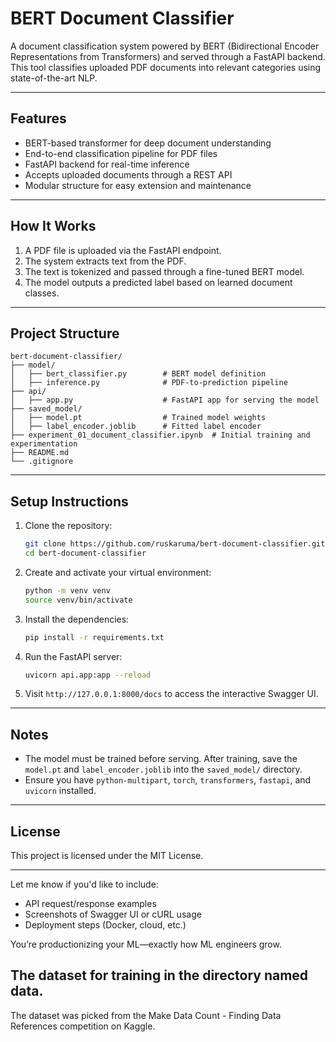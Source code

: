 # BERT Document Classifier

A document classification system powered by BERT (Bidirectional Encoder Representations from Transformers) and served through a FastAPI backend. This tool classifies uploaded PDF documents into relevant categories using state-of-the-art NLP.

---

## Features

- BERT-based transformer for deep document understanding  
- End-to-end classification pipeline for PDF files  
- FastAPI backend for real-time inference  
- Accepts uploaded documents through a REST API  
- Modular structure for easy extension and maintenance  

---

## How It Works

1. A PDF file is uploaded via the FastAPI endpoint.
2. The system extracts text from the PDF.
3. The text is tokenized and passed through a fine-tuned BERT model.
4. The model outputs a predicted label based on learned document classes.

---

## Project Structure

```
bert-document-classifier/
├── model/
│   ├── bert_classifier.py        # BERT model definition
│   ├── inference.py              # PDF-to-prediction pipeline
├── api/
│   ├── app.py                    # FastAPI app for serving the model
├── saved_model/
│   ├── model.pt                  # Trained model weights
│   ├── label_encoder.joblib      # Fitted label encoder
├── experiment_01_document_classifier.ipynb  # Initial training and experimentation
├── README.md
└── .gitignore
```

---

## Setup Instructions

1. Clone the repository:

   ```bash
   git clone https://github.com/ruskaruma/bert-document-classifier.git
   cd bert-document-classifier
   ```

2. Create and activate your virtual environment:

   ```bash
   python -m venv venv
   source venv/bin/activate
   ```

3. Install the dependencies:

   ```bash
   pip install -r requirements.txt
   ```

4. Run the FastAPI server:

   ```bash
   uvicorn api.app:app --reload
   ```

5. Visit `http://127.0.0.1:8000/docs` to access the interactive Swagger UI.

---

## Notes

- The model must be trained before serving. After training, save the `model.pt` and `label_encoder.joblib` into the `saved_model/` directory.
- Ensure you have `python-multipart`, `torch`, `transformers`, `fastapi`, and `uvicorn` installed.

---

## License

This project is licensed under the MIT License.


---

Let me know if you'd like to include:
- API request/response examples  
- Screenshots of Swagger UI or cURL usage  
- Deployment steps (Docker, cloud, etc.)

You’re productionizing your ML—exactly how ML engineers grow.

## The dataset for training in the directory named data.

The dataset was picked from the Make Data Count - Finding Data References competition on Kaggle. 


